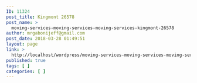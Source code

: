 ```yaml
---
ID: 11324
post_title: Kingmont 26578
post_name: >
  moving-services-moving-services-moving-services-kingmont-26578
author: mrgabonijeff@gmail.com
post_date: 2018-03-28 01:49:51
layout: page
link: >
  http://localhost/wordpress/moving-services-moving-services-moving-services-kingmont-26578/
published: true
tags: [ ]
categories: [ ]
---
```

